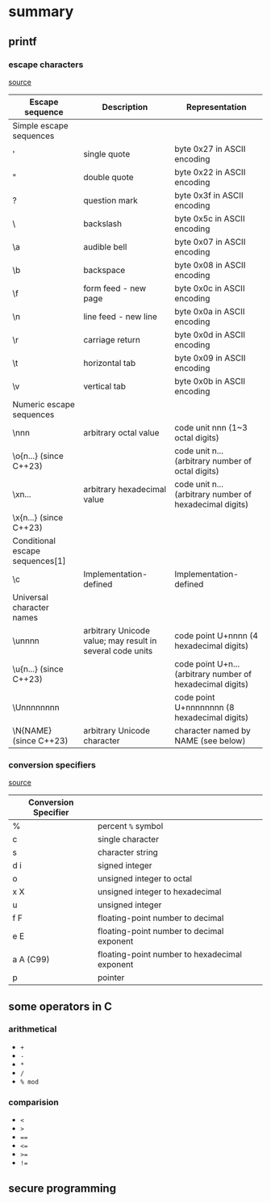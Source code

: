 # summary

## printf

### escape characters

[source](https://en.cppreference.com/w/cpp/language/escape#Escape%20sequences)

| Escape sequence                  | Description                                                | Representation                                              |
|----------------------------------|------------------------------------------------------------|-------------------------------------------------------------|
| Simple escape sequences          |                                                            |                                                             |
| \'                               | single quote                                               | byte 0x27 in ASCII encoding                                 |
| \"                               | double quote                                               | byte 0x22 in ASCII encoding                                 |
| \?                               | question mark                                              | byte 0x3f in ASCII encoding                                 |
| \\                               | backslash                                                  | byte 0x5c in ASCII encoding                                 |
| \a                               | audible bell                                               | byte 0x07 in ASCII encoding                                 |
| \b                               | backspace                                                  | byte 0x08 in ASCII encoding                                 |
| \f                               | form feed - new page                                       | byte 0x0c in ASCII encoding                                 |
| \n                               | line feed - new line                                       | byte 0x0a in ASCII encoding                                 |
| \r                               | carriage return                                            | byte 0x0d in ASCII encoding                                 |
| \t                               | horizontal tab                                             | byte 0x09 in ASCII encoding                                 |
| \v                               | vertical tab                                               | byte 0x0b in ASCII encoding                                 |
| Numeric escape sequences         |                                                            |                                                             |
| \nnn                             | arbitrary octal value                                      | code unit nnn (1~3 octal digits)                            |
| \o{n...} (since C++23)           |                                                            | code unit n... (arbitrary number of octal digits)           |
| \xn...                           | arbitrary hexadecimal value                                | code unit n... (arbitrary number of hexadecimal digits)     |
| \x{n...} (since C++23)           |                                                            |                                                             |
| Conditional escape sequences[1]  |                                                            |                                                             |
| \c                               | Implementation-defined                                     | Implementation-defined                                      |
| Universal character names        |                                                            |                                                             |
| \unnnn                           | arbitrary Unicode value; may result in several code units  | code point U+nnnn (4 hexadecimal digits)                    |
| \u{n...} (since C++23)           |                                                            | code point U+n... (arbitrary number of hexadecimal digits)  |
| \Unnnnnnnn                       |                                                            | code point U+nnnnnnnn (8 hexadecimal digits)                |
| \N{NAME} (since C++23)           | arbitrary Unicode character                                | character named by NAME (see below)                         |

### conversion specifiers

[source](https://en.cppreference.com/w/c/io/fprintf#Parameters)

| Conversion Specifier |                                               |
| -------------------- | --------------------------------------------- |
| %                    | percent `%` symbol                            |
| c                    | single character                              |
| s                    | character string                              |
| d i                  | signed integer                                |
| o                    | unsigned integer to octal                     |
| x X                  | unsigned integer to hexadecimal               |
| u                    | unsigned integer                              |
| f F                  | floating-point number to decimal              |
| e E                  | floating-point number to decimal exponent     |
| a A  (C99)           | floating-point number to hexadecimal exponent |
| p                    | pointer                                       |

## some operators in C

### arithmetical

- `+`
- `-`
- `*`
- `/`
- `% mod`

### comparision

- `<`
- `>`
- `==`
- `<=`
- `>=`
- `!=`

## secure programming
